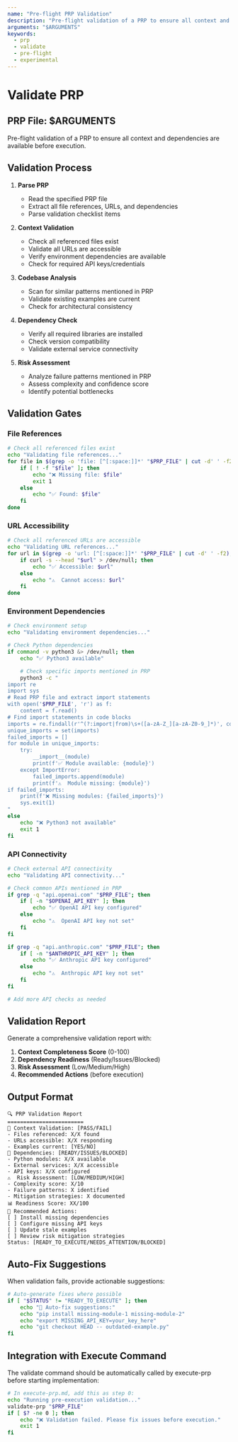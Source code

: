 ```yaml
---
name: "Pre-flight PRP Validation"
description: "Pre-flight validation of a PRP to ensure all context and dependencies are available before execution."
arguments: "$ARGUMENTS"
keywords:
  - prp
  - validate
  - pre-flight
  - experimental
---
```


# Validate PRP

## PRP File: $ARGUMENTS

Pre-flight validation of a PRP to ensure all context and dependencies are available before execution.

## Validation Process

1. **Parse PRP**
   - Read the specified PRP file
   - Extract all file references, URLs, and dependencies
   - Parse validation checklist items

2. **Context Validation**
   - Check all referenced files exist
   - Validate all URLs are accessible
   - Verify environment dependencies are available
   - Check for required API keys/credentials

3. **Codebase Analysis**
   - Scan for similar patterns mentioned in PRP
   - Validate existing examples are current
   - Check for architectural consistency

4. **Dependency Check**
   - Verify all required libraries are installed
   - Check version compatibility
   - Validate external service connectivity

5. **Risk Assessment**
   - Analyze failure patterns mentioned in PRP
   - Assess complexity and confidence score
   - Identify potential bottlenecks

## Validation Gates

### File References

```bash
# Check all referenced files exist
echo "Validating file references..."
for file in $(grep -o 'file: [^[:space:]]*' "$PRP_FILE" | cut -d' ' -f2); do
    if [ ! -f "$file" ]; then
        echo "❌ Missing file: $file"
        exit 1
    else
        echo "✅ Found: $file"
    fi
done
```

### URL Accessibility

```bash
# Check all referenced URLs are accessible
echo "Validating URL references..."
for url in $(grep -o 'url: [^[:space:]]*' "$PRP_FILE" | cut -d' ' -f2); do
    if curl -s --head "$url" > /dev/null; then
        echo "✅ Accessible: $url"
    else
        echo "⚠️  Cannot access: $url"
    fi
done
```

### Environment Dependencies

```bash
# Check environment setup
echo "Validating environment dependencies..."

# Check Python dependencies
if command -v python3 &> /dev/null; then
    echo "✅ Python3 available"

    # Check specific imports mentioned in PRP
    python3 -c "
import re
import sys
# Read PRP file and extract import statements
with open('$PRP_FILE', 'r') as f:
    content = f.read()
# Find import statements in code blocks
imports = re.findall(r'^(?:import|from)\s+([a-zA-Z_][a-zA-Z0-9_]*)', content, re.MULTILINE)
unique_imports = set(imports)
failed_imports = []
for module in unique_imports:
    try:
        __import__(module)
        print(f'✅ Module available: {module}')
    except ImportError:
        failed_imports.append(module)
        print(f'⚠️  Module missing: {module}')
if failed_imports:
    print(f'❌ Missing modules: {failed_imports}')
    sys.exit(1)
"
else
    echo "❌ Python3 not available"
    exit 1
fi
```

### API Connectivity

```bash
# Check external API connectivity
echo "Validating API connectivity..."

# Check common APIs mentioned in PRP
if grep -q "api.openai.com" "$PRP_FILE"; then
    if [ -n "$OPENAI_API_KEY" ]; then
        echo "✅ OpenAI API key configured"
    else
        echo "⚠️  OpenAI API key not set"
    fi
fi

if grep -q "api.anthropic.com" "$PRP_FILE"; then
    if [ -n "$ANTHROPIC_API_KEY" ]; then
        echo "✅ Anthropic API key configured"
    else
        echo "⚠️  Anthropic API key not set"
    fi
fi

# Add more API checks as needed
```

## Validation Report

Generate a comprehensive validation report with:

1. **Context Completeness Score** (0-100)
2. **Dependency Readiness** (Ready/Issues/Blocked)
3. **Risk Assessment** (Low/Medium/High)
4. **Recommended Actions** (before execution)

## Output Format

```
🔍 PRP Validation Report
========================
📁 Context Validation: [PASS/FAIL]
- Files referenced: X/X found
- URLs accessible: X/X responding
- Examples current: [YES/NO]
🔧 Dependencies: [READY/ISSUES/BLOCKED]
- Python modules: X/X available
- External services: X/X accessible
- API keys: X/X configured
⚠️  Risk Assessment: [LOW/MEDIUM/HIGH]
- Complexity score: X/10
- Failure patterns: X identified
- Mitigation strategies: X documented
📊 Readiness Score: XX/100
🎯 Recommended Actions:
[ ] Install missing dependencies
[ ] Configure missing API keys
[ ] Update stale examples
[ ] Review risk mitigation strategies
Status: [READY_TO_EXECUTE/NEEDS_ATTENTION/BLOCKED]
```

## Auto-Fix Suggestions

When validation fails, provide actionable suggestions:

```bash
# Auto-generate fixes where possible
if [ "$STATUS" != "READY_TO_EXECUTE" ]; then
    echo "🔧 Auto-fix suggestions:"
    echo "pip install missing-module-1 missing-module-2"
    echo "export MISSING_API_KEY=your_key_here"
    echo "git checkout HEAD -- outdated-example.py"
fi
```

## Integration with Execute Command

The validate command should be automatically called by execute-prp before starting implementation:

```bash
# In execute-prp.md, add this as step 0:
echo "Running pre-execution validation..."
validate-prp "$PRP_FILE"
if [ $? -ne 0 ]; then
    echo "❌ Validation failed. Please fix issues before execution."
    exit 1
fi
```
